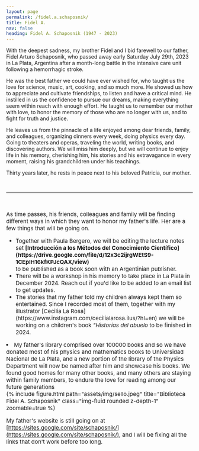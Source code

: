```yaml
---
layout: page
permalink: /fidel.a.schaposnik/
title: Fidel A. 
nav: false
heading: Fidel A. Schaposnik (1947 - 2023)
---
```

  
With the deepest sadness, my brother Fidel and I bid farewell to our father, Fidel Arturo Schaposnik, who passed away early Saturday July 29th, 2023 in La Plata, Argentina after a month-long battle in the intensive care unit following a hemorrhagic stroke.

He was the best father we could have ever wished for, who taught us the love for science, music, art, cooking, and so much more. He showed us how to appreciate and cultivate friendships, to listen and have a critical mind. He instilled in us the confidence to pursue our dreams, making everything seem within reach with enough effort. He taught us to remember our mother with love, to honor the memory of those who are no longer with us, and to fight for truth and justice.

He leaves us from the pinnacle of a life enjoyed among dear friends, family, and colleagues, organizing dinners every week, doing physics every day. Going to theaters and operas, traveling the world, writing books, and discovering authors. We will miss him deeply, but we will continue to enjoy life in his memory, cherishing him, his stories and his extravagance in every moment, raising his grandchildren under his teachings.

Thirty years later, he rests in peace next to his beloved Patricia, our mother.

<br>
<hr>
<span style="font-size:15px">
<br>

As time passes, his friends, colleagues and family will be finding different ways in which they want to honor my father's life. Her are a few things that will be going on.  

<ul>
  <li>Together with Paula Bergero, we will be editing the lecture notes set <b> [Introducción a los Métodos
del Conocimiento Científico](https://drive.google.com/file/d/12x3c2ijrgWEtS9-1CEpIH16kfKPJcQAX/view)</b></li> to be published as a book soon with an Argentinian publisher. 
  
  <li>There will be a workshop in his memory to take place in La Plata in December 2024. Reach out if you'd like to be added to an email list to get updates. </li>
  
  <li>The stories that my father told my children always kept them so entertained. Since I recorded most of them, together with my illustrator [Cecilia La Rosa](https://www.instagram.com/cecilialarosa.ilus/?hl=en) we will be working on a children's book <i>"Historias del abuelo</i> to be finished in 2024.  </li>
</ul>

  <li>My father's library comprised over 100000 books and so we have donated most of his physics and mathematics books to Universidad Nacional de La Plata, and a new portion of the library of the Physics Department will now be named after him and showcase his books. We found good homes for many other books, and many others are staying within family members, to endure the love for reading among our future generations </li>

  <div class="row">
    <div class="col-sm mt-3 mt-md-0">
        {% include figure.html path="assets/img/sello.jpeg" title="Biblioteca Fidel A. Schaposnik" class="img-fluid rounded z-depth-1" zoomable=true %}
    </div>
</div>

My father's website is still going on at [https://sites.google.com/site/schaposnik/](https://sites.google.com/site/schaposnik/), and I will be fixing all the links that don't work before too long. 
